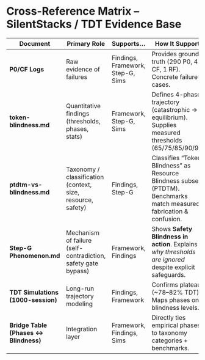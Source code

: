 # Cross-Reference Matrix – SilentStacks / TDT Evidence Base

| Document                | Primary Role                         | Supports…                           | How It Supports                                                   |
|-------------------------|--------------------------------------|-------------------------------------|-------------------------------------------------------------------|
| **P0/CF Logs**          | Raw evidence of failures             | Findings, Framework, Step-G, Sims   | Provides ground truth (290 P0, 4 CF, 1 RF). Concrete failure cases.|
| **token-blindness.md**  | Quantitative findings (thresholds, phases, stats) | Framework, Step-G, Sims             | Defines 4-phase trajectory (catastrophic → equilibrium). Supplies measured thresholds (65/75/85/90/95).|
| **ptdtm-vs-blindness.md** | Taxonomy / classification (context, size, resource, safety) | Findings, Step-G                    | Classifies “Token Blindness” as Resource Blindness subset (PTDTM). Benchmarks match measured fabrication & confusion.|
| **Step-G Phenomenon.md** | Mechanism of failure (self-contradiction, safety gate bypass) | Framework, Findings                 | Shows **Safety Blindness in action**. Explains *why thresholds are ignored* despite explicit safeguards.|
| **TDT Simulations (1000-session)** | Long-run trajectory modeling | Findings, Framework                 | Confirms plateau (~78–82% TDT). Maps phases onto blindness levels.|
| **Bridge Table (Phases ↔ Blindness)** | Integration layer            | Framework, Findings, Sims           | Directly ties empirical phases to taxonomy categories + benchmarks.|

